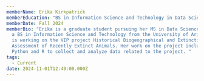 ```yaml
---
memberName: Erika Kirkpatrick
memberEducation: "BS in Information Science and Technology in Data Science "
memberDate: Fall 2024
memberBio: "Erika is a graduate student pursuing her MS in Data Science, she has
  a BS in Information Science and Technology from the University of Arizona. She
  is working on the VIP project Historical Biogeographical and Extinction Risk
  Assessment of Recently Extinct Animals. Her work on the project includes using
  Python and R to collect and analyze data related to the project. "
tags:
  - Current
date: 2024-11-01T12:40:00.000Z
---
```

